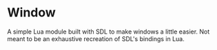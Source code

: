 # Window

A simple Lua module built with SDL to make windows a little easier. Not meant
to be an exhaustive recreation of SDL's bindings in Lua.
